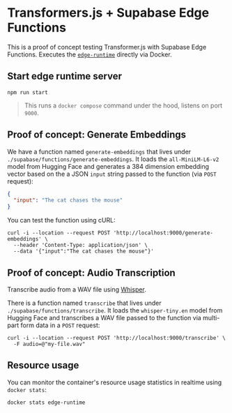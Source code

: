 # Transformers.js + Supabase Edge Functions

This is a proof of concept testing Transformer.js with Supabase Edge Functions. Executes the [`edge-runtime`](https://github.com/supabase/edge-runtime) directly via Docker.

## Start edge runtime server

```shell
npm run start
```

> This runs a `docker compose` command under the hood, listens on port `9000`.

## Proof of concept: Generate Embeddings

We have a function named `generate-embeddings` that lives under `./supabase/functions/generate-embeddings`. It loads the `all-MiniLM-L6-v2` model from Hugging Face and generates a 384 dimension embedding vector based on the a JSON `input` string passed to the function (via `POST` request):

```json
{
  "input": "The cat chases the mouse"
}
```

You can test the function using cURL:

```shell
curl -i --location --request POST 'http://localhost:9000/generate-embeddings' \
  --header 'Content-Type: application/json' \
  --data '{"input":"The cat chases the mouse"}'
```

## Proof of concept: Audio Transcription

Transcribe audio from a WAV file using [Whisper](https://github.com/openai/whisper).

There is a function named `transcribe` that lives under `./supabase/functions/transcribe`. It loads the `whisper-tiny.en` model from Hugging Face and transcribes a WAV file passed to the function via multi-part form data in a `POST` request:

```shell
curl -i --location --request POST 'http://localhost:9000/transcribe' \
  -F audio=@"my-file.wav"
```

## Resource usage

You can monitor the container's resource usage statistics in realtime using `docker stats`:

```shell
docker stats edge-runtime
```
